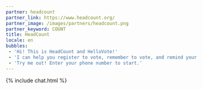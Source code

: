```yaml
---
partner: headcount
partner_link: https://www.headcount.org/
partner_image: /images/partners/headcount.png
partner_keyword: COUNT
title: HeadCount
locale: en
bubbles:
 - 'Hi! This is HeadCount and HelloVote!'
 - 'I can help you register to vote, remember to vote, and remind your friends to vote too.'
 - 'Try me out! Enter your phone number to start.'
---
```

{% include chat.html %}



